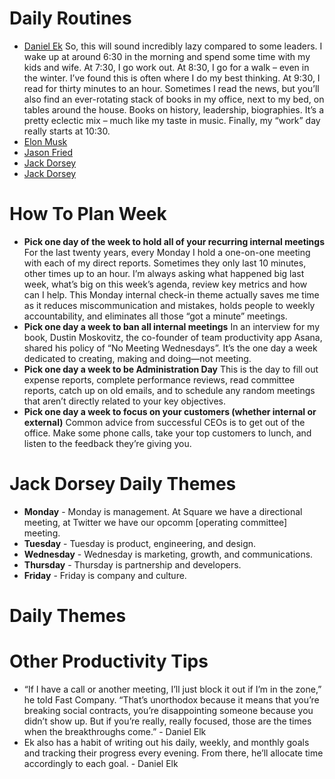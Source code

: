 # Daily Routines
- [Daniel Ek](https://www.balancethegrind.com.au/daily-routines/daniel-ek-daily-routine/) So, this will sound incredibly lazy compared to some leaders. I wake up at around 6:30 in the morning and spend some time with my kids and wife. At 7:30, I go work out. At 8:30, I go for a walk – even in the winter. I’ve found this is often where I do my best thinking. At 9:30, I read for thirty minutes to an hour. Sometimes I read the news, but you’ll also find an ever-rotating stack of books in my office, next to my bed, on tables around the house. Books on history, leadership, biographies. It’s a pretty eclectic mix – much like my taste in music. Finally, my “work” day really starts at 10:30.
- [Elon Musk](https://www.balancethegrind.com.au/daily-routines/elon-musk-daily-routine/)
- [Jason Fried](https://www.balancethegrind.com.au/daily-routines/jason-fried-daily-routine/)
- [Jack Dorsey](https://www.forbes.com/sites/kevinkruse/2015/10/12/jack-dorsey-productivity-secret/?sh=5b1824c7136a)
- [Jack Dorsey](https://medium.com/daily-routines-of-successful-people/jack-dorsey-daily-routine-45f70c3f1173)


# How To Plan Week

- **Pick one day of the week to hold all of your recurring internal meetings**  For the last twenty years, every Monday I hold a one-on-one meeting with each of my direct reports. Sometimes they only last 10 minutes, other times up to an hour. I’m always asking what happened big last week, what’s big on this week’s agenda, review key metrics and how can I help. This Monday internal check-in theme actually saves me time as it reduces miscommunication and mistakes, holds people to weekly accountability, and eliminates all those “got a minute” meetings.
- **Pick one day a week to ban all internal meetings** In an interview for my book, Dustin Moskovitz, the co-founder of team productivity app Asana, shared his policy of “No Meeting Wednesdays”. It’s the one day a week dedicated to creating, making and doing—not meeting.
- **Pick one day a week to be Administration Day** This is the day to fill out expense reports, complete performance reviews, read committee reports, catch up on old emails, and to schedule any random meetings that aren’t directly related to your key objectives.
- **Pick one day a week to focus on your customers (whether internal or external)** Common advice from successful CEOs is to get out of the office. Make some phone calls, take your top customers to lunch, and listen to the feedback they’re giving you.

# Jack Dorsey Daily Themes
- **Monday** - Monday is management. At Square we have a directional meeting, at Twitter we have our opcomm [operating committee] meeting.
- **Tuesday** - Tuesday is product, engineering, and design.
- **Wednesday** -  Wednesday is marketing, growth, and communications.
- **Thursday** - Thursday is partnership and developers.
- **Friday** - Friday is company and culture.

# Daily Themes


# Other Productivity Tips
- “If I have a call or another meeting, I’ll just block it out if I’m in the zone,” he told Fast Company. “That’s unorthodox because it means that you’re breaking social contracts, you’re disappointing someone because you didn’t show up. But if you’re really, really focused, those are the times when the breakthroughs come.” - Daniel Elk
- Ek also has a habit of writing out his daily, weekly, and monthly goals and tracking their progress every evening. From there, he’ll allocate time accordingly to each goal. - Daniel Elk

